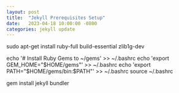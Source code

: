 ```yaml
---
layout: post
title:  "Jekyll Prerequisites Setup"
date:   2023-04-18 10:00:00 -0800
categories: jekyll update
---
```


sudo apt-get install ruby-full build-essential zlib1g-dev

echo '# Install Ruby Gems to ~/gems' >> ~/.bashrc
echo 'export GEM_HOME="$HOME/gems"' >> ~/.bashrc
echo 'export PATH="$HOME/gems/bin:$PATH"' >> ~/.bashrc
source ~/.bashrc

gem install jekyll bundler